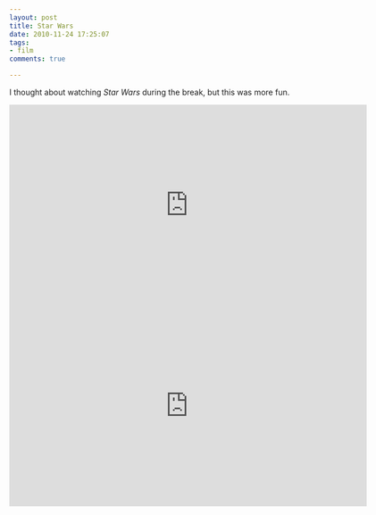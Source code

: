 ```yaml
---
layout: post
title: Star Wars
date: 2010-11-24 17:25:07
tags:
- film
comments: true

---
```


<p>I thought about watching <em>Star Wars</em> during the break, but this was more fun.</p>

<!-- {% include youtubePlayer.html id=page.EBM854BTGL0 %} -->

<iframe width="640" height="360" src="https://www.youtube.com/embed/" frameborder="0" allowfullscreen="allowfullscreen"></iframe>

<iframe width="640" height="360" src="https://www.youtube.com/embed/EBM854BTGL0" frameborder="0" allowfullscreen></iframe>
